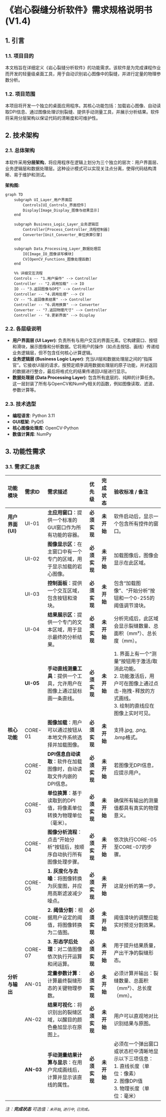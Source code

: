 

# 《岩心裂缝分析软件》需求规格说明书 (V1.4)

## 1. 引言

### 1.1. 项目目的
本文档旨在详细定义《岩心裂缝分析软件》的功能需求。该软件是为完成课程作业而开发的轻量级桌面工具，用于自动识别岩心图像中的裂缝，并进行定量的物理参数分析。

### 1.2. 项目范围
本项目将开发一个独立的桌面应用程序。其核心功能包括：加载岩心图像、自动读取DPI信息、通过图像处理识别裂缝、提供手动测量工具，并展示分析结果。软件将采用分层架构以保证代码的清晰度和可维护性。

## 2. 技术架构

### 2.1. 总体架构
本软件采用**分层架构**，将应用程序在逻辑上划分为三个独立的层次：用户界面层、业务逻辑层和数据处理层。这种设计模式可以实现关注点分离，使得代码结构清晰、易于维护和测试。

**架构图:**
```mermaid
graph TD
    subgraph UI_Layer_用户界面层
        Controls[UI_Controls_界面控件]
        Display[Image_Display_图像与结果显示]
    end

    subgraph Business_Logic_Layer_业务逻辑层
        Controller[Process_Controller_流程控制器]
        Converter[Unit_Converter_单位换算引擎]
    end

    subgraph Data_Processing_Layer_数据处理层
        IO[Image_IO_图像读写模块]
        CV[OpenCV_Functions_图像处理函数]
    end

    %% 详细交互流程
    Controls -- "1.用户操作" --> Controller
    Controller -- "2.调用加载" --> IO
    IO -- "3.返回图像与DPI" --> Controller
    Controller -- "4.调用处理" --> CV
    CV -- "5.返回像素结果" --> Controller
    Controller -- "6.调用换算" --> Converter
    Converter -- "7.返回物理尺寸" --> Controller
    Controller -- "8.更新界面" --> Display
```

### 2.2. 各层级说明
*   **用户界面层 (UI Layer)**: 负责所有与用户交互的界面元素。它构建窗口、按钮和滑块，展示图像和分析数据。它将用户的操作（如点击按钮、画线）传递给业务逻辑层，但不包含任何核心计算逻辑。
*   **业务逻辑层 (Business Logic Layer)**: 充当UI层和数据处理层之间的“指挥官”。它接收UI层的请求，按预定顺序调用数据处理层的原子功能，并对返回的数据进行整合，最后将格式化的结果传递回UI层进行显示。
*   **数据处理层 (Data Processing Layer)**: 包含所有底层的、纯粹的计算任务。这一层封装了所有与OpenCV和NumPy相关的函数，例如图像读取、滤波、参数计算等。

### 2.3. 技术选型
*   **编程语言**: Python 3.11
*   **GUI框架**: PyQt5 
*   **核心图像处理库**: OpenCV-Python
*   **数值计算库**: NumPy

## 3. 功能性需求

### 3.1. 需求汇总表

| 功能模块 | 需求ID | 需求描述 | 优先级 | **完成状态** | 验收标准 / 备注 |
| :--- | :--- | :--- | :--- | :--- | :--- |
| **用户界面 (UI)** | UI-01 | **主应用窗口**：提供一个标准的GUI窗口作为所有功能的容器。 | **必须实现** | **未开始** | 软件启动后，显示一个包含所有控件的窗口。 |
| | UI-02 | **图像显示区**：在主窗口中有一个专门的区域，用于显示加载的岩心图像。 | **必须实现** | **未开始** | 加载图像后，图像会显示在此区域。 |
| | UI-03 | **控制面板**：提供一个交互区域，包含按钮和滑块。 | **必须实现** | **未开始** | 包含“加载图像”、“开始分析”按钮和一个0-255的阈值调节滑块。 |
| | UI-04 | **结果展示区**：提供一个专门的文本区域，用于显示最终的分析结果。 | **必须实现** | **未开始** | 分析完成后，此区域会显示裂缝数量、总面积（mm²）、总长度（mm）。 |
| | **UI-05** | **手动直线测量工具**：提供一个工具，允许用户在图像上通过鼠标画一条直线。 | **必须实现** | **未开始** | 1. 界面上有一个“测量”按钮用于激活/取消此功能。<br>2. 功能激活后，用户可在图像上通过点击-拖拽-释放的方式画线。<br>3. 绘制的直线应在图像上实时可见。 |
| **核心功能** | CORE-01 | **图像加载**：用户可以通过按钮从本地文件系统选择并加载图像。 | **必须实现** | **未开始** | 支持.jpg, .png, .bmp格式。 |
| | CORE-02 | **DPI信息自动读取**：软件在加载图像时，自动读取文件内嵌的DPI信息。 | **必须实现** | **未开始** | 若图像无DPI信息，应提示用户。 |
| | CORE-03 | **单位换算**：基于读取到的DPI值，将像素单位转换为物理单位（毫米）。 | **必须实现** | **未开始** | 确保所有输出的测量值都具有真实的物理意义。 |
| | CORE-04 | **图像分析流程**：点击“开始分析”按钮后，按顺序自动执行所有图像处理步骤。 | **必须实现** | **未开始** | 依次执行CORE-05至CORE-07的步骤。 |
| | CORE-05 | **1. 灰度化与去噪**：将图像转换为灰度图，并应用高斯滤波减少噪点。 | **必须实现** | **未开始** | 这是分析的第一步。 |
| | CORE-06 | **2. 阈值分割**：根据用户设定的阈值，将图像转换为二值图。 | **必须实现** | **未开始** | 阈值滑块的调整应能实时预览分割效果。 |
| | CORE-07 | **3. 形态学后处理**：对二值图像依次执行开运算和闭运算。 | **必须实现** | **未开始** | 用于提升结果质量，产出干净的裂缝形态。 |
| **分析与输出** | AN-01 | **定量参数计算**：计算最终裂缝形态的关键物理参数。 | **必须实现** | **未开始** | 必须计算并输出：裂缝数量、总面积（mm²）、总长度（mm）。 |
| | AN-02 | **结果可视化**：将识别出的裂缝区域，以醒目的颜色叠加显示在原图上。 | **必须实现** | **未开始** | 用户可以直观地对比识别结果与原图。 |
| | **AN-03** | **手动测量结果计算与显示**：在用户完成画线后，计算并显示该直线的属性。 | **必须实现** | **未开始** | 必须在一个弹出窗口或状态栏中清晰地显示以下三项信息：<br>1. 直线长度（单位：像素）<br>2. 图像DPI值<br>3. 物理长度（单位：毫米） |

*注：**完成状态** 可选值：`未开始`, `进行中`, `已完成`。*